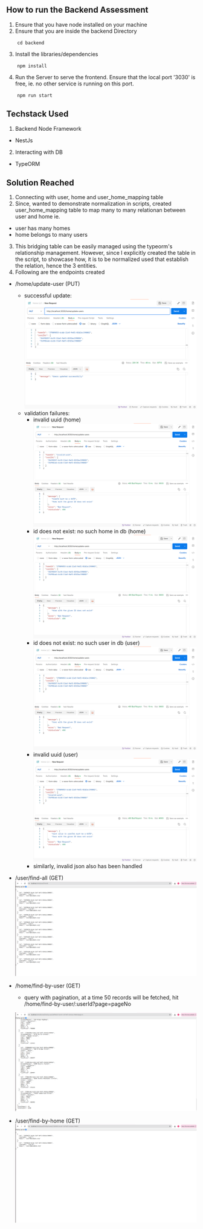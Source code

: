 ## How to run the Backend Assessment
1. Ensure that you have node installed on your machine
2. Ensure that you are inside the backend Directory
```
    cd backend
```
3. Install the libraries/dependencies
```
    npm install 
```
4. Run the Server to serve the frontend. Ensure that the local port '3030' is free, ie. no other service is running on this port.
```
    npm run start
```
## Techstack Used
1. Backend Node Framework
  - NestJs
2. Interacting with DB
  - TypeORM

## Solution Reached
1. Connecting with user, home and user_home_mapping table
2. Since, wanted to demonstrate normalization in scripts, created user_home_mapping table to map many to many relationan between user and home ie.
  - user has many homes
  - home belongs to many users
3. This bridging table can be easily managed using the typeorm's relationship management. However, since I explicitly created the table in the script, to showcase how, it is to be normalized used that establish the relation, hence the 3 entities.
4. Following are the endpoints created
  - /home/update-user (PUT)
    - successful update: 
      ![alt text](./docs/update-success.png)
    - validation failures:
      - invalid uuid (home)
        ![alt text](./docs/invalid-uuid.png)
      - id does not exist: no such home in db (home)
        ![alt text](./docs/does-not-exist.png)
      - id does not exist: no such user in db (user)
        ![alt text](./docs/user-does-not-exist.png)
      - invalid uuid (user)
        ![alt text](./docs/invalid-user-uuid.png)
      - similarly, invalid json also has been handled
  
  - /user/find-all (GET)
  ![alt text](./docs/all-users.png)

  - /home/find-by-user (GET) 
    - query with pagination, at a time 50 records will be fetched, hit
      /home/find-by-user/:userId?page=pageNo

    ![alt text](./docs/homes.png)
  
  - /user/find-by-home (GET)
    ![alt text](./docs/user-home.png)




   

  






